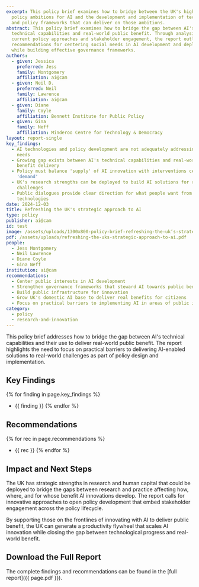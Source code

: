 ```yaml
---
excerpt: This policy brief examines how to bridge between the UK's high-level
  policy ambitions for AI and the development and implementation of technologies
  and policy frameworks that can deliver on those ambitions.
abstract: This policy brief examines how to bridge the gap between AI's
  technical capabilities and real-world public benefit. Through analysis of
  current policy approaches and stakeholder engagement, the report outlines
  recommendations for centering social needs in AI development and deployment
  while building effective governance frameworks.
authors:
  - given: Jessica
    preferred: Jess
    family: Montgomery
    affiliation: ai@cam
  - given: Neil D.
    preferred: Neil
    family: Lawrence
    affiliation: ai@cam
  - given: Diane
    family: Coyle
    affiliation: Bennett Institute for Public Policy
  - given: Gina
    family: Neff
    affiliation: Minderoo Centre for Technology & Democracy
layout: report-single
key_findings:
  - AI technologies and policy development are not adequately addressing social
    needs
  - Growing gap exists between AI's technical capabilities and real-world
    benefit delivery
  - Policy must balance 'supply' of AI innovation with interventions centered on
    'demand'
  - UK's research strengths can be deployed to build AI solutions for real-world
    challenges
  - Public dialogues provide clear direction for what people want from AI
    technologies
date: 2024-12-03
title: Refreshing the UK's strategic approach to AI
type: policy
publisher: ai@cam
id: test
image: /assets/uploads/1300x800-policy-brief-refreshing-the-uk’s-strategic-approach-to-ai-1300-x-800-px-.png
pdf: /assets/uploads/refreshing-the-uks-strategic-approach-to-ai.pdf
people:
  - Jess Montgomery
  - Neil Lawrence
  - Diane Coyle
  - Gina Neff
institution: ai@cam
recommendations:
  - Center public interests in AI development
  - Strengthen governance frameworks that steward AI towards public benefit
  - Build public infrastructure for innovation
  - Grow UK's domestic AI base to deliver real benefits for citizens
  - Focus on practical barriers to implementing AI in areas of public interest
category:
  - policy
  - research-and-innovation
---
```


This policy brief addresses how to bridge the gap between AI's technical capabilities and their use to deliver real-world public benefit. The report highlights the need to focus on practical barriers to delivering AI-enabled solutions to real-world challenges as part of policy design and implementation.

## Key Findings

{% for finding in page.key_findings %}
- {{ finding }}
{% endfor %}

## Recommendations

{% for rec in page.recommendations %}
- {{ rec }}
{% endfor %}

## Impact and Next Steps

The UK has strategic strengths in research and human capital that could be deployed to bridge the gaps between research and practice affecting how, where, and for whose benefit AI innovations develop. The report calls for innovative approaches to open policy development that embed stakeholder engagement across the policy lifecycle.

By supporting those on the frontlines of innovating with AI to deliver public benefit, the UK can generate a productivity flywheel that scales AI innovation while closing the gap between technological progress and real-world benefit.

## Download the Full Report

The complete findings and recommendations can be found in the [full report]({{ page.pdf }}). 